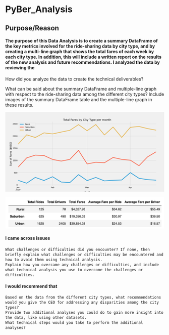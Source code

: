 # PyBer_Analysis

## Purpose/Reason
#### The purpose of this Data Analysis is to create a summary DataFrame of the key metrics involved for the ride-sharing data by city type, and by creating a multi-line graph that shows the total fares of each week by each city type. In addition, this will include a written report on the results of the new analysis and future recommendations. I analyzed the data by reviewing the 



How did you analyze the data to create the technical deliverables?

What can be said about the summary DataFrame and multiple-line graph with respect to the ride-sharing data among the different city types? Include images of the summary DataFrame table and the multiple-line graph in these results. 

![Challenge Chart](https://github.com/vrod237/PyBer_Analysis/blob/master/Challenge.png)

![Summary DF](https://github.com/vrod237/PyBer_Analysis/blob/master/summary_df.png)



#### I came across issues 




    What challenges or difficulties did you encounter? If none, then briefly explain what challenges or difficulties may be encountered and how to avoid them using technical analysis.
    Explain how you overcame any challenges or difficulties, and include what technical analysis you use to overcome the challenges or difficulties.



#### I would recommend that 


    Based on the data from the different city types, what recommendations would you give the CEO for addressing any disparities among the city types?
    Provide two additional analyses you could do to gain more insight into the data, like using other datasets.
    What technical steps would you take to perform the additional analyses?
